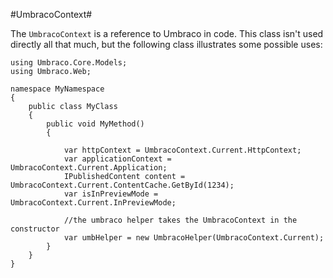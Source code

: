 #UmbracoContext#

The `UmbracoContext` is a reference to Umbraco in code.  This class isn't used directly all that much, but the following class illustrates some possible uses:

```
using Umbraco.Core.Models;
using Umbraco.Web;

namespace MyNamespace
{
    public class MyClass
    {
        public void MyMethod()
        {
             
            var httpContext = UmbracoContext.Current.HttpContext;
            var applicationContext = UmbracoContext.Current.Application;
            IPublishedContent content = UmbracoContext.Current.ContentCache.GetById(1234);
            var isInPreviewMode = UmbracoContext.Current.InPreviewMode;

            //the umbraco helper takes the UmbracoContext in the constructor
            var umbHelper = new UmbracoHelper(UmbracoContext.Current);
        }
    }
}
```